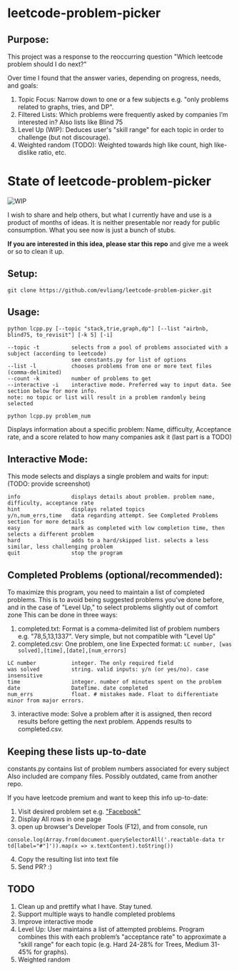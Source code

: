 # leetcode-problem-picker

## Purpose:
This project was a response to the reoccurring question "Which leetcode problem should I do next?"

Over time I found that the answer varies, depending on progress, needs, and goals:
1. Topic Focus: Narrow down to one or a few subjects e.g. "only problems related to graphs, tries, and DP".
2. Filtered Lists: Which problems were frequently asked by companies I’m interested in? Also lists like Blind 75
3. Level Up (WIP): Deduces user's "skill range" for each topic in order to challenge (but not discourage).
4. Weighted random (TODO): Weighted towards high like count, high like-dislike ratio, etc.

# State of leetcode-problem-picker
![WIP](https://i.ibb.co/BcSX334/WIP.png)

I wish to share and help others, but what I currently have and use is a product of months of ideas. It is neither presentable nor ready for public consumption. What you see now is just a bunch of stubs.

**If you are interested in this idea, please star this repo** and give me a week or so to clean it up.

## Setup:
```git clone https://github.com/evliang/leetcode-problem-picker.git```

## Usage:
```python lcpp.py [--topic "stack,trie,graph,dp"] [--list "airbnb, blind75, to_revisit"] [-k 5] [-i]```

```
--topic -t          selects from a pool of problems associated with a subject (according to leetcode)
                    see constants.py for list of options
--list -l           chooses problems from one or more text files (comma-delimited)
--count -k          number of problems to get
--interactive -i    interactive mode. Preferred way to input data. See section below for more info.
note: no topic or list will result in a problem randomly being selected
```

```python lcpp.py problem_num```

Displays information about a specific problem: Name, difficulty, Acceptance rate, and a score related to how many companies ask it (last part is a TODO)

## Interactive Mode:
This mode selects and displays a single problem and waits for input:
(TODO: provide screenshot)

```
info                displays details about problem. problem name, difficulty, acceptance rate
hint                displays related topics
y/n,num_errs,time   data regarding attempt. See Completed Problems section for more details
easy                mark as completed with low completion time, then selects a different problem
hard                adds to a hard/skipped list. selects a less similar, less challenging problem
quit                stop the program
```

## Completed Problems (optional/recommended):
To maximize this program, you need to maintain a list of completed problems. This is to avoid being suggested problems you’ve done before, and in the case of "Level Up," to select problems slightly out of comfort zone
This can be done in three ways:
1. completed.txt: Format is a comma-delimited list of problem numbers e.g. "78,5,13,1337". Very simple, but not compatible with "Level Up"
2. completed.csv: One problem, one line
Expected format: ```LC number, [was solved],[time],[date],[num_errors]```
```
LC number           integer. The only required field
was solved          string. valid inputs: y/n (or yes/no). case insensitive
time                integer. number of minutes spent on the problem
date                DateTime. date completed
num_errs            float. # mistakes made. Float to differentiate minor from major errors.
```
3. interactive mode: Solve a problem after it is assigned, then record results before getting the next problem. Appends results to completed.csv.

## Keeping these lists up-to-date
constants.py contains list of problem numbers associated for every subject
Also included are company files. Possibly outdated, came from another repo.

If you have leetcode premium and want to keep this info up-to-date:
1. Visit desired problem set e.g. ["Facebook"](https://leetcode.com/company/facebook/)
2. Display All rows in one page
3. open up browser's Developer Tools (F12), and from console, run

```console.log(Array.from(document.querySelectorAll('.reactable-data tr td[label="#"]')).map(x => x.textContent).toString())```

4. Copy the resulting list into text file
5. Send PR? :)

## TODO

1. Clean up and prettify what I have. Stay tuned.
2. Support multiple ways to handle completed problems
3. Improve interactive mode
4. Level Up: User maintains a list of attempted problems. Program combines this with each problem’s "acceptance rate" to approximate a "skill range" for each topic (e.g. Hard 24-28% for Trees, Medium 31-45% for graphs).
5. Weighted random